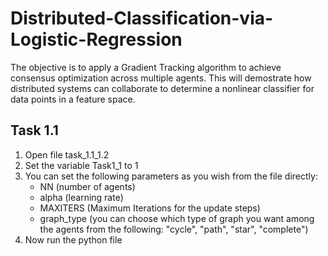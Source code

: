 # Distributed-Classification-via-Logistic-Regression
The objective is to apply a Gradient Tracking algorithm to achieve consensus optimization across multiple agents. This will demostrate how distributed systems can collaborate to determine a nonlinear classifier for data points in a feature space.

## Task 1.1
1. Open file task_1.1_1.2
2. Set the variable Task1_1 to 1
3. You can set the following parameters as you wish from the file directly:
	- NN (number of agents)
	- alpha (learning rate)
	- MAXITERS (Maximum Iterations for the update steps)
	- graph_type (you can choose which type of graph you want among the agents from the following: "cycle", "path", "star", "complete")
4. Now run the python file
